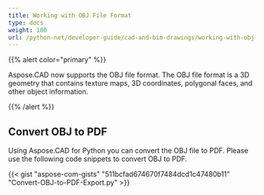 ```yaml
---
title: Working with OBJ File Format
type: docs
weight: 180
url: /python-net/developer-guide/cad-and-bim-drawings/working-with-obj-file-format/
---
```


{{% alert color="primary" %}}

Aspose.CAD now supports the OBJ file format. The OBJ file format is a 3D geometry that contains texture maps, 3D coordinates, polygonal faces, and other object information.

{{% /alert %}}

## **Convert OBJ to PDF**

Using Aspose.CAD for Python you can convert the OBJ file to PDF. Please use the following code snippets to convert OBJ to PDF.

{{< gist "aspose-com-gists" "511bcfad674670f7484dcd1c47480b11" "Convert-OBJ-to-PDF-Export.py" >}}
